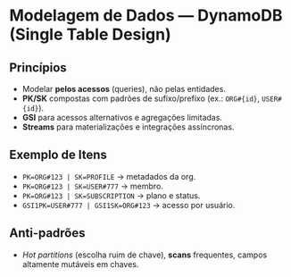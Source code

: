 # Modelagem de Dados — DynamoDB (Single Table Design)

## Princípios
- Modelar **pelos acessos** (queries), não pelas entidades.
- **PK/SK** compostas com padrões de sufixo/prefixo (ex.: `ORG#{id}`, `USER#{id}`).
- **GSI** para acessos alternativos e agregações limitadas.
- **Streams** para materializações e integrações assíncronas.

## Exemplo de Itens
- `PK=ORG#123 | SK=PROFILE` → metadados da org.
- `PK=ORG#123 | SK=USER#777` → membro.
- `PK=ORG#123 | SK=SUBSCRIPTION` → plano e status.
- `GSI1PK=USER#777 | GSI1SK=ORG#123` → acesso por usuário.

## Anti-padrões
- *Hot partitions* (escolha ruim de chave), **scans** frequentes, campos altamente mutáveis em chaves.
